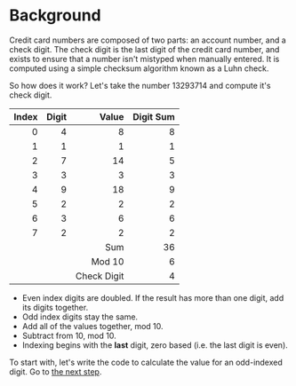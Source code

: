 # Background

Credit card numbers are composed of two parts: an account number, and a check digit. The check digit is the last digit of the credit card number, and exists to ensure that a number isn't mistyped when manually entered. It is computed using a simple checksum algorithm known as a Luhn check. 

So how does it work? Let's take the number 13293714 and compute it's check digit.

Index|Digit|Value|Digit Sum
----:|----:|----:|--------:
0|4|8|8
1|1|1|1
2|7|14|5
3|3|3|3
4|9|18|9
5|2|2|2
6|3|6|6
7|2|2|2
|||Sum|36
|||Mod 10|6
|||Check Digit|4

* Even index digits are doubled. If the result has more than one digit, add its digits together.
* Odd index digits stay the same.
* Add all of the values together, mod 10.
* Subtract from 10, mod 10.
* Indexing begins with the **last** digit, zero based (i.e. the last digit is even).

To start with, let's write the code to calculate the value for an odd-indexed digit. Go to [the next step](step-2.md).

